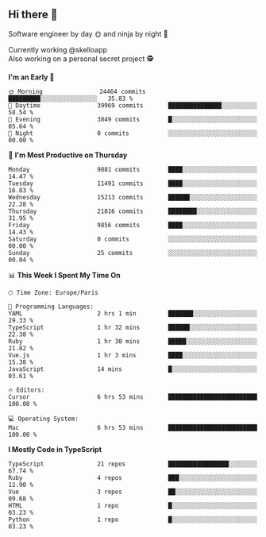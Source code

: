 ## Hi there 👋

Software engineer by day 🌞 and ninja by night 🌝

Currently working @skelloapp <br>
Also working on a personal secret project 🕵️

<!--START_SECTION:waka-->
**I'm an Early 🐤** 

```text
🌞 Morning                24464 commits       █████████░░░░░░░░░░░░░░░░   35.83 % 
🌆 Daytime                39969 commits       ███████████████░░░░░░░░░░   58.54 % 
🌃 Evening                3849 commits        █░░░░░░░░░░░░░░░░░░░░░░░░   05.64 % 
🌙 Night                  0 commits           ░░░░░░░░░░░░░░░░░░░░░░░░░   00.00 % 
```
📅 **I'm Most Productive on Thursday** 

```text
Monday                   9881 commits        ████░░░░░░░░░░░░░░░░░░░░░   14.47 % 
Tuesday                  11491 commits       ████░░░░░░░░░░░░░░░░░░░░░   16.83 % 
Wednesday                15213 commits       ██████░░░░░░░░░░░░░░░░░░░   22.28 % 
Thursday                 21816 commits       ████████░░░░░░░░░░░░░░░░░   31.95 % 
Friday                   9856 commits        ████░░░░░░░░░░░░░░░░░░░░░   14.43 % 
Saturday                 0 commits           ░░░░░░░░░░░░░░░░░░░░░░░░░   00.00 % 
Sunday                   25 commits          ░░░░░░░░░░░░░░░░░░░░░░░░░   00.04 % 
```


📊 **This Week I Spent My Time On** 

```text
🕑︎ Time Zone: Europe/Paris

💬 Programming Languages: 
YAML                     2 hrs 1 min         ███████░░░░░░░░░░░░░░░░░░   29.33 % 
TypeScript               1 hr 32 mins        ██████░░░░░░░░░░░░░░░░░░░   22.38 % 
Ruby                     1 hr 30 mins        █████░░░░░░░░░░░░░░░░░░░░   21.82 % 
Vue.js                   1 hr 3 mins         ████░░░░░░░░░░░░░░░░░░░░░   15.38 % 
JavaScript               14 mins             █░░░░░░░░░░░░░░░░░░░░░░░░   03.61 % 

🔥 Editors: 
Cursor                   6 hrs 53 mins       █████████████████████████   100.00 % 

💻 Operating System: 
Mac                      6 hrs 53 mins       █████████████████████████   100.00 % 
```

**I Mostly Code in TypeScript** 

```text
TypeScript               21 repos            █████████████████░░░░░░░░   67.74 % 
Ruby                     4 repos             ███░░░░░░░░░░░░░░░░░░░░░░   12.90 % 
Vue                      3 repos             ██░░░░░░░░░░░░░░░░░░░░░░░   09.68 % 
HTML                     1 repo              █░░░░░░░░░░░░░░░░░░░░░░░░   03.23 % 
Python                   1 repo              █░░░░░░░░░░░░░░░░░░░░░░░░   03.23 % 
```




<!--END_SECTION:waka-->

<!--
**antoinelncl/antoinelncl** is a ✨ _special_ ✨ repository because its `README.md` (this file) appears on your GitHub profile.

Here are some ideas to get you started:

- 🔭 I’m currently working on ...
- 🌱 I’m currently learning ...
- 👯 I’m looking to collaborate on ...
- 🤔 I’m looking for help with ...
- 💬 Ask me about ...
- 📫 How to reach me: ...
- 😄 Pronouns: ...
- ⚡ Fun fact: ...
-->
